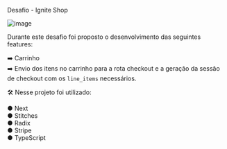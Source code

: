 Desafio - Ignite Shop

![image](https://github.com/raul-santana/ignite-shop/assets/55468059/900e7e30-1720-445e-978c-f94391278fc3)

Durante este desafio foi proposto o desenvolvimento das seguintes features:
<br />

  ➡️ Carrinho
  <br />
  ➡️ Envio dos itens no carrinho para a rota checkout e a geração da sessão de checkout com os `line_items` necessários.
  <br />

🛠️ Nesse projeto foi utilizado: <br />

  ● Next <br />
  ● Stitches <br />
  ● Radix <br />
  ● Stripe <br />
  ● TypeScript <br />
